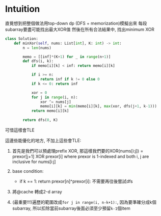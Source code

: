 # Intuition

直覺想到把整個做法用top-down dp (DFS + memorization)模擬出來
每段subarray要盡可能找出最大XOR值
然後在所有合法結果中, 找出minimum XOR

```py
class Solution:
    def minXor(self, nums: List[int], K: int) -> int:
        n = len(nums)

        memo = [[inf]*(K+1) for _ in range(n+1)]
        def dfs(i, k):
            if memo[i][k] < inf: return memo[i][k]

            if i >= n:
                return inf if k != 0 else 0
            if k <= 0: return inf

            xor = 0
            for j in range(i, n):
                xor ^= nums[j]
                memo[i][k] = min(memo[i][k], max(xor, dfs(j+1, k-1)))
            return memo[i][k]
        
        return dfs(0, K)
```

可惜這樣會TLE

這邊些能優化的地方, 不加上這些會TLE:

1. 首先是我們可以預處理prefix XOR, 那這樣我們要的XOR(nums[i:j]) = prexor[j+1] XOR prexor[i] where prexor is 1-indexed and both i, j are inclusive for nums[i:j]
2. base condition:
    - if k == 1: return prexor[n]^prexor[i]: 不需要再往後嘗試dfs

3. 將@cache 轉成2-d array
4. (最重要!!!)遍歷的範圍改成`for j in range(i, n-k+1):`, 因為要準確分成k個subarray, 所以扣除當前subarray後面必須至少預留`k-1`個item